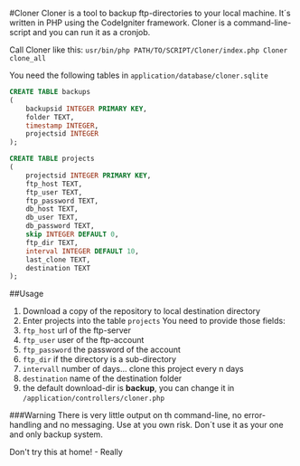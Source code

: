 #Cloner
Cloner is a tool to backup ftp-directories to your local machine. It´s written in PHP using the CodeIgniter framework.
Cloner is a command-line-script and you can run it as a cronjob.

Call Cloner like this: ``usr/bin/php PATH/TO/SCRIPT/Cloner/index.php Cloner clone_all``

You need the following tables in ``application/database/cloner.sqlite``

```sql
CREATE TABLE backups
(
    backupsid INTEGER PRIMARY KEY,
    folder TEXT,
    timestamp INTEGER,
    projectsid INTEGER
);

CREATE TABLE projects
(
    projectsid INTEGER PRIMARY KEY,
    ftp_host TEXT,
    ftp_user TEXT,
    ftp_password TEXT,
    db_host TEXT,
    db_user TEXT,
    db_password TEXT,
    skip INTEGER DEFAULT 0,
    ftp_dir TEXT,
    interval INTEGER DEFAULT 10,
    last_clone TEXT,
    destination TEXT
);
```

##Usage
1. Download a copy of the repository to local destination directory
2. Enter projects into the table ``projects`` You need to provide those fields:
 1. ``ftp_host`` url of the ftp-server
 2. ``ftp_user`` user of the ftp-account
 3. ``ftp_password`` the password of the account
 4. ``ftp_dir`` if the directory is a sub-directory
 5. ``intervall`` number of days... clone this project every n days
 6. ``destination`` name of the destination folder
3. the default download-dir is **backup**, you can change it in ``/application/controllers/cloner.php``

###Warning
There is very little output on th command-line, no error-handling and no messaging. Use at you own risk. Don´t use it as your one and only backup system.

Don't try this at home! - Really